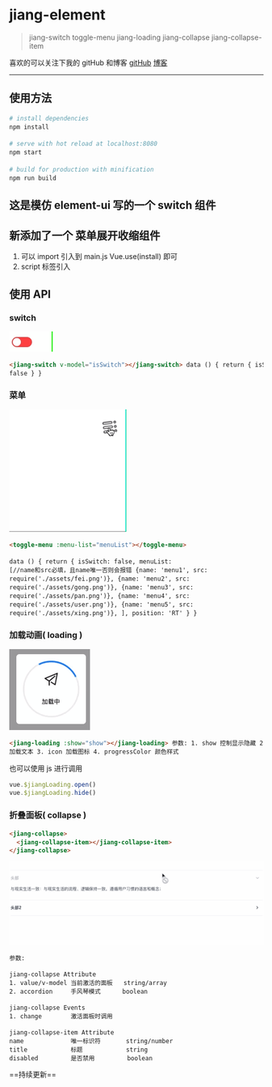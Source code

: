 # jiang-element

> jiang-switch
> toggle-menu
> jiang-loading
> jiang-collapse jiang-collapse-item

喜欢的可以关注下我的 gitHub 和博客
[gitHub](https://github.com/18355166248/vue-plugin-mine)
[博客](https://18355166248.github.io/)

---

## 使用方法

```bash
# install dependencies
npm install

# serve with hot reload at localhost:8080
npm start

# build for production with minification
npm run build
```

## 这是模仿 element-ui 写的一个 switch 组件

## 新添加了一个 菜单展开收缩组件

1. 可以 import 引入到 main.js
   Vue.use(install) 即可
2. script 标签引入

## 使用 API

### switch

![loaidng](/public/img/switch.gif)

```html
<jiang-switch v-model="isSwitch"></jiang-switch> data () { return { isSwitch:
false } }
```

### 菜单

![loaidng](/public/img/menu.gif)

```html
<toggle-menu :menu-list="menuList"></toggle-menu>

data () { return { isSwitch: false, menuList:
[//name和src必填，且name唯一否则会报错 {name: 'menu1', src:
require('./assets/fei.png')}, {name: 'menu2', src:
require('./assets/gong.png')}, {name: 'menu3', src:
require('./assets/pan.png')}, {name: 'menu4', src:
require('./assets/user.png')}, {name: 'menu5', src:
require('./assets/xing.png')}, ], position: 'RT' } }
```

### 加载动画( loading )

![loaidng](/public/img/loading.gif)

```html
<jiang-loading :show="show"></jiang-loading> 参数: 1. show 控制显示隐藏 2. text
加载文本 3. icon 加载图标 4. progressColor 颜色样式
```

也可以使用 js 进行调用

```js
vue.$jiangLoading.open()
vue.$jiangLoading.hide()
```

### 折叠面板( collapse )

```html
<jiang-collapse>
  <jiang-collapse-item></jiang-collapse-item>
</jiang-collapse>
```

![collapse](/public/img/collapse.gif)

```
参数:

jiang-collapse Attribute
1. value/v-model 当前激活的面板   string/array
2. accordion     手风琴模式      boolean

jiang-collapse Events
1. change        激活面板时调用

jiang-collapse-item Attribute
name             唯一标识符       string/number
title            标题            string
disabled         是否禁用         boolean

```

==持续更新==
